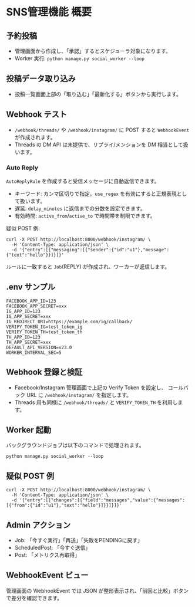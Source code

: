 # SNS管理機能 概要

## 予約投稿
- 管理画面から作成し、「承認」するとスケジューラ対象になります。
- Worker 実行: `python manage.py social_worker --loop`

## 投稿データ取り込み
- 投稿一覧画面上部の「取り込む」「最新化する」ボタンから実行します。

## Webhook テスト
- `/webhook/threads/` や `/webhook/instagram/` に POST すると `WebhookEvent` が作成されます。
- Threads の DM API は未提供で、リプライ/メンションを DM 相当として扱います。

### Auto Reply
`AutoReplyRule` を作成すると受信メッセージに自動返信できます。

- キーワード: カンマ区切りで指定。`use_regex` を有効にすると正規表現として扱います。
- 遅延: `delay_minutes` に返信までの分数を設定できます。
- 有効時間: `active_from`/`active_to` で時間帯を制限できます。

疑似 POST 例:

```
curl -X POST http://localhost:8000/webhook/instagram/ \
  -H 'Content-Type: application/json' \
  -d '{"entry":[{"messaging":[{"sender":{"id":"u1"},"message":{"text":"hello"}}]}]}'
```

ルールに一致すると `Job`(REPLY) が作成され、ワーカーが返信します。

## .env サンプル

```
FACEBOOK_APP_ID=123
FACEBOOK_APP_SECRET=xxx
IG_APP_ID=123
IG_APP_SECRET=xxx
IG_REDIRECT_URI=https://example.com/ig/callback/
VERIFY_TOKEN_IG=test_token_ig
VERIFY_TOKEN_TH=test_token_th
TH_APP_ID=123
TH_APP_SECRET=xxx
DEFAULT_API_VERSION=v23.0
WORKER_INTERVAL_SEC=5
```

## Webhook 登録と検証
- Facebook/Instagram 管理画面で上記の Verify Token を設定し、
  コールバック URL に `/webhook/instagram/` を指定します。
- Threads 用も同様に `/webhook/threads/` と `VERIFY_TOKEN_TH` を利用します。

## Worker 起動
バックグラウンドジョブは以下のコマンドで処理されます。

```
python manage.py social_worker --loop
```

## 疑似 POST 例

```
curl -X POST http://localhost:8000/webhook/instagram/ \
  -H 'Content-Type: application/json' \
  -d '{"entry":[{"changes":[{"field":"messages","value":{"messages":[{"from":{"id":"u1"},"text":"hello"}]}}]}]}'
```

## Admin アクション
- Job: 「今すぐ実行」「再送」「失敗をPENDINGに戻す」
- ScheduledPost: 「今すぐ送信」
- Post: 「メトリクス再取得」

## WebhookEvent ビュー
管理画面の WebhookEvent では JSON が整形表示され、「前回と比較」ボタンで差分を確認できます。
